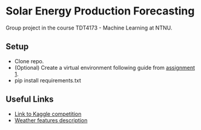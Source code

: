# Solar Energy Production Forecasting
Group project in the course TDT4173 - Machine Learning at NTNU.

## Setup
- Clone repo.
- (Optional) Create a virtual environment following guide from [assignment 1](https://github.com/wiedersehne/TDT-4173-2023-task-1).
- pip install requirements.txt

## Useful Links
- [Link to Kaggle competition](https://www.kaggle.com/competitions/solar-energy-production-forecasting/data)
- [Weather features description](https://www.meteomatics.com/en/api/available-parameters/alphabetic-list/)
